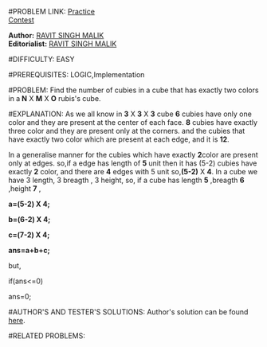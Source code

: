 #PROBLEM LINK:
[Practice][111]  
[Contest][222]

**Author:** [RAVIT SINGH MALIK][4444]  
**Editorialist:** [RAVIT SINGH MALIK][6666]

#DIFFICULTY:
EASY

#PREREQUISITES:
LOGIC,Implementation
 
#PROBLEM:
Find the number of cubies in a cube that has exactly two colors in a<b> N</b> X <b>M</b> X <b>O</b>  rubis's cube.


#EXPLANATION:
As we all know in <b>3</b> X <b>3</b> X <b>3</b> cube <b> 6</b> cubies have only one color and they are present at the center of each 
face. <b>8</b> cubies have exactly three color and they are present only at the corners.
and the cubies that have exactly two color which are present at each edge, and it is <b>12</b>.

In a generalise manner for the cubies which have exactly <b> 2</b>color are present only at edges.
so,if a edge has length of <b> 5</b> unit then it has </b>(5-2)</b> cubies have exactly <b>2</b> color, and there are <b>4</b> edges with
$5$ unit so,<b>(5-2)</b> X <b>4</b>.
In a cube we have 3 length, 3 breagth , 3 height, so, if a cube has length <b>5</b> ,breagth <b>6</b> ,height <b>7</b> ,    
    <p><b>a=(5-2) X 4;</b></p>
    <p><b>b=(6-2) X 4;</b></p>
    <p><b>c=(7-2) X 4;</b></p>
    <p><b>ans=a+b+c;</b></p>
    

 but,
 <p>if(ans<=0)</p>
 <p>ans=0;</p>
 
 
#AUTHOR'S AND TESTER'S SOLUTIONS:
Author's solution can be found [here][333]. 


#RELATED PROBLEMS:

[111]: https://www.codechef.com/problems/INLO22
[222]: https://www.codechef.com/INLO2016/problems/INLO22
[333]: https://www.codechef.com/viewsolution/11717807

[4444]: http://www.codechef.com/users/ravit0001
[6666]: http://www.codechef.com/users/ravit0001
